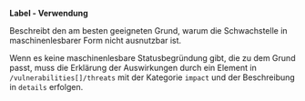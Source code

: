 **Label - Verwendung**

Beschreibt den am besten geeigneten Grund, warum die Schwachstelle in maschinenlesbarer Form nicht ausnutzbar ist.

Wenn es keine maschinenlesbare Statusbegründung gibt, die zu dem Grund passt, muss die Erklärung der Auswirkungen durch ein Element in `/vulnerabilities[]/threats` mit der Kategorie `impact` und der Beschreibung in `details` erfolgen.
